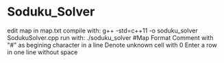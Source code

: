 # Soduku_Solver
edit map in map.txt
compile with: g++ -std=c++11 -o soduku_solver SodukuSolver.cpp
run with: ./soduku_solver
#Map Format
Comment with "#" as begining character in a line
Denote unknown cell with 0
Enter a row in one line without space

